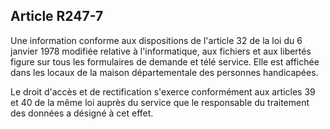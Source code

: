 ## Article R247-7

Une information conforme aux dispositions de l'article 32 de la loi du 6 janvier 1978 modifiée relative à
l'informatique, aux fichiers et aux libertés figure sur tous les formulaires de demande et télé service. Elle est
affichée dans les locaux de la maison départementale des personnes handicapées.

Le droit d'accès et de rectification s'exerce conformément aux articles 39 et 40 de la même loi auprès du
service que le responsable du traitement des données a désigné à cet effet.

